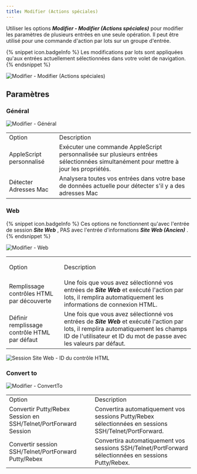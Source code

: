 ```yaml
---
title: Modifier (Actions spéciales)
---
```

Utiliser les options ***Modifier - Modifier (Actions spéciales)*** pour modifier les paramètres de plusieurs entrées en une seule opération. Il peut être utilisé pour une commande d'action par lots sur un groupe d'entrée.  

{% snippet icon.badgeInfo %} 
Les modifications par lots sont appliquées qu'aux entrées actuellement sélectionnées dans votre volet de navigation. 
{% endsnippet %}
 
![Modifier - Modifier (Actions spéciales)](https://webdevolutions.azureedge.net/docs/fr/rdm/mac/clip4074.png) 

## Paramètres 

### Général 

![Modifier - Général](https://webdevolutions.azureedge.net/docs/fr/rdm/mac/clip4076.png) 

<table>
	<tr>
		<td>
Option 
		</td>
		<td>
Description 
		</td>
	</tr>
	<tr>
		<td>
AppleScript personnalisé 
		</td>
		<td>
Exécuter une commande AppleScript personnalisée sur plusieurs entrées sélectionnées simultanément pour mettre à jour les propriétés. 
		</td>
	</tr>
	<tr>
		<td>
Détecter Adresses Mac 
		</td>
		<td>
Analysera toutes vos entrées dans votre base de données actuelle pour détecter s'il y a des adresses Mac 
		</td>
	</tr>
</table>

### Web 

{% snippet icon.badgeInfo %} 
Ces options ne fonctionnent qu'avec l'entrée de session ***Site Web*** , PAS avec l'entrée d'informations ***Site Web (Ancien)*** . 
{% endsnippet %}
 
![Modifier - Web](https://webdevolutions.azureedge.net/docs/fr/rdm/mac/clip0249.png) 

<table>
	<tr>
		<td>
		
Option 
		</td>
		<td>
Description 
		</td>
	</tr>
	<tr>
		<td>
Remplissage contrôles HTML par découverte 
		</td>
		<td>
Une fois que vous avez sélectionné vos entrées de ***Site Web*** et exécuté l'action par lots, il remplira automatiquement les informations de connexion HTML. 
		</td>
	</tr>
	<tr>
		<td>
Définir remplissage contrôle HTML par défaut 
		</td>
		<td>
Une fois que vous avez sélectionné vos entrées de ***Site Web*** et exécuté l'action par lots, il remplira automatiquement les champs ID de l'utilisateur et ID du mot de passe avec les valeurs par défaut. 
		</td>
	</tr>
</table>

![Session Site Web - ID du contrôle HTML](https://webdevolutions.azureedge.net/docs/fr/rdm/mac/clip4077.png) 

### Convert to 

![Modifier - ConvertTo](https://webdevolutions.azureedge.net/docs/fr/rdm/mac/clip0250.png) 

<table>
	<tr>
		<td>
Option 
		</td>
		<td>
Description 
		</td>
	</tr>
	<tr>
		<td>
Convertir Putty/Rebex Session en SSH/Telnet/PortForward Session 
		</td>
		<td>
Convertira automatiquement vos sessions Putty/Rebex sélectionnées en sessions SSH/Telnet/PortForward. 
		</td>
	</tr>
	<tr>
		<td>
Convertir session SSH/Telnet/PortForward  Putty/Rebex 
		</td>
		<td>
Convertira automatiquement vos sessions SSH/Telnet/PortForward sélectionnées en sessions Putty/Rebex. 
		</td>
	</tr>
</table>


